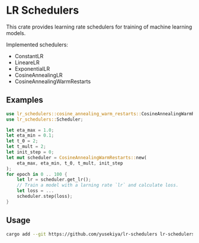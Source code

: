 # LR Schedulers

This crate provides learning rate schedulers for training of machine learning models.

Implemented schedulers:

* ConstantLR
* LineareLR
* ExponentialLR
* CosineAnnealingLR
* CosineAnnealingWarmRestarts

## Examples

```rust
use lr_schedulers::cosine_annealing_warm_restarts::CosineAnnealingWarmRestarts;
use lr_schedulers::Scheduler;

let eta_max = 1.0;
let eta_min = 0.1;
let t_0 = 2;
let t_mult = 2;
let init_step = 0;
let mut scheduler = CosineAnnealingWarmRestarts::new(
    eta_max, eta_min, t_0, t_mult, init_step
);
for epoch in 0 .. 100 {
    let lr = scheduler.get_lr();
    // Train a model with a larning rate `lr` and calculate loss.
    let loss = ...
    scheduler.step(loss);
}
```

## Usage

```bash
cargo add --git https://github.com/yusekiya/lr-schedulers lr-schedulers
```